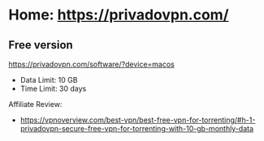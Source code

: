 # Home: https://privadovpn.com/
## Free version
https://privadovpn.com/software/?device=macos
- Data Limit: 10 GB
- Time Limit: 30 days

Affiliate Review:
- https://vpnoverview.com/best-vpn/best-free-vpn-for-torrenting/#h-1-privadovpn-secure-free-vpn-for-torrenting-with-10-gb-monthly-data
